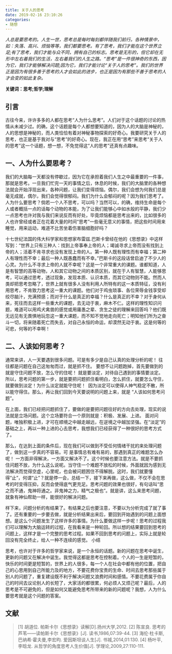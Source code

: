```yaml
---
title: 关于人的思考
date: 2019-02-16 23:10:26
categories: 
- 随想
---
```


*人总是要思考的。人生一世，思考总是每时每刻都伴随我们前行。各种情景中，如：失落、高兴、烦恼等等，我们都要思考。有了思考，我们才能在这个世界立足;有了思考，我们才能与众不同，拥有自己的标志。思考是无形的，但它却在无形中左右着我们的生活，左右着我们的人生之路。“思考”是一件很神奇的东西，因为它，我们才能够解决问题;因为它，我们才能讨论“关于人的思考”。我们的世界正是因为有很多善于思考的人才会如此的进步，也正是因为有那些不善于思考的人才会变的如此复杂。*

<!-- more -->

  **关键词：思考;哲学;理解**

## 引言

古往今来，许许多多的人都在思考“人为什么思考”。人们对于这个话题的讨论的热情从未减少过。的确，这个话题是每个人都想要知道的，因为人的大脑是神秘的，人的思想是神秘的，而人类恰恰有着对神秘事物探索的好奇心。我要研究关于人的思考，也正是基于我对与“思考”的好奇心。现在，我正在用“思考”来思考“关于人的思考”这一个话题，想一想，不免觉得这“人的思考”还真有点趣味。

## 一、人为什么要思考？

我们的大脑每一天都没有停歇过，因为它在承担着我们人生之中最重要的一件事，那就是思考。一旦我们忙完一天的事情之后，休息的时候，我们的大脑里的各种想法就会开始浮现出来，各种问题，让我们变得烦恼。偶尔，我们会想为何我们总是毫无成就，偶尔，我们会觉得很郁闷。我们为什么会郁闷的呢？因为我们思考了。
人为什么要思考？倘若一个人不思考，可以吗？当然可以，的确，维持生命是每个人或者概括一点的话每个动物的本能，为了让我们能够心中如水般的平静，我们少一点思考也许对我与我们来说反而有好处，毕竟烦恼都是思考出来的，比如很多的人也许曾经或者正在花着大量的时间“思考”一些毫无意义的事情，把这些时间用来睡觉，用来运动，难道不比苦坐着伤害脑细胞好吗？

十七世纪法国的伟大科学家和思想家布雷兹.巴斯卡曾经在他的《思想录》中这样写到：“世界上只有三种人：找到上帝事奉上帝的人；竭诚寻求上帝而没有找到上帝的人；活着不肯寻求也没有发现上帝的人。第一种人既有理性而有幸福；第二种人有理性而不幸；最后一种人既愚蠢而有不幸。”巴斯卡的这段话曾启迪了不少人的心灵。为什么不寻求上帝的人就不幸呢？这是一个非常重大的课题。谁都知道，人是有智慧的高等动物，人和其它动物之间的本质区别，就在于人有智慧，人能够思考，可以通过思考，透过现象，发现本质、认识本质，而其它动物则不能。然而人类却把思考忽略了，世界上就有很多人没有利用人所特有的这一本质特征，没有利用思考，不肯致力思考这一重大的课题。他们对于鸡虫琐事、各位荣辱金钱享受却绞尽脑汁，充满预感；而对于什么是真正的幸福？什么是真正的不幸？对于身何从来，死往而去这样一些重大的课题，去无动于衷，麻木不仁。这样的理性知识问题，难道可以用鸡犬禽兽的感觉或用庸愚之辈、贪生之徒的理解来回答吗？他们既无远见有无畏惧地玩忽这一重大课题，而不知不觉地走向死亡；明知他们所为之奋斗一切，将来随着死亡而失去，对自己永恒的命运，却漠然无动于衷。这是何等的可悲，何等的不幸啊！

## 二、人该如何思考？

通常来讲，人一天要遇到很多问题。可是有多少是自己认真的处理分析的呢！ 往往都是问题在自己这匆匆而过，就是抓不住。 要想不让问题跑掉，首先要做到的就是守住问题不放，怎么守的住呢！ 就是要淡定，对待自己遇到的事情要淡定。所以，思考问题的第一步，就是要把问题抓住看明白，怎么抓住，就要怎么守住，就要做到淡定！为什么淡定就能守住呢！  因为淡定可以使得人神气稳定不散，所以能守得住。那么，再让我们回到今天要说明的问题上来，就是 “人该如何思考问题”。

在上面，我们已经把问题抓住了，要做的是要把问题往好的方向去处理，现实的说法就是立场问题。这个立场要符合一个原则就是：积极、发展、上进。 面对问题，唯独积极上进，才可在顺境之中越走越远，在逆境之中越加坚强。在“淡定”的基础之上，再以一种上进的心去思考，我想我们已经获得了一种很好的思考方式了。

那么，在达到上面的条件后，现在我们可以做到不受任何情绪干扰的来处理问题了，做到这一步真的不容易。可 是事情总有难有易的，那遇到真正的难题怎么办呢！ 一方面非得解决，一方面又解决不了。这个时候也要注意方法。就是不要抓住问题不放，为什么这么说呢。当守住一个难题不放松的时候，外面就因为感到无法解决而觉得空虚，心里呢，也会被问题困住不得解脱。这时，我们就要懂得“止”，何谓“止”？就是停一会，总结一下，接下来再做，这么做，不仅不会在思考的时变得压抑，反而会使得底气更充足。思考问题的效果也很好，有句话叫“思之而不通，鬼神将通之。非鬼神之力，精气之极也”。就是讲，这么来思考问题，就象有神仙帮助一样，能很好的解决问题。

样下来，问题分析的有结果了。有结果之后也要注意，不要以为分析完成了就了事了。还有重要的一步要去做，就是分析结果出来后，要回到开始遇到的问题上面想想。是这么个问题发生了这样许多的事情。为什么要做这样一步呢！思考的过程我们可以理解为大脑运转的过程，在我看来是一种轮回。所以想的结果要回到思考的问题上，这样才是一个完整的思考过程。如果不回到思考的问题上，实际上就是轮回没有完全终止，给人一种不连续的感觉。
小结

思考，也许对于许多的哲学家来说，是一个永恒的话题。新的问题在思考中诞生，更新的问题又在解决中诞生。我觉得这都是思考在控制着。个人的一生是短暂的，快乐的时间更是短暂的，世界上的人很多，每一个人在社会中都有他的位置，把自己的心思用到自己所能力及的地方，不要花费你宝贵的生命、时间去思考那些属于别人的问题了，重复建设既不利于解决问题又浪费时间和感情。不要花费属于你自己的时间去议论别人的长短了，大家活的都很累，何必烦人又烦己呢？最后，人的思考是不可避免的，但是如何又能避免思考所带来的新的问题呢？我想，人为什么要思考就是这个问题的答案。

## 文献
> [1] 胡道位. 帕斯卡尔《思想录》读解[D].扬州大学,2012.
> [2] 陈宣良. 思考的芦苇——读帕斯卡尔《思想录》[J]. 读书,1986,07:39-44.
> [3] 海伦·杜卡斯,巴纳希·霍夫曼,李宏昀. 爱因斯坦谈人生[J]. 书城,2014,01:130.
> [4] 杨叶平,李晗龙. 从哲学的角度思考人生价值[J]. 学理论,2009,27:110-111.
